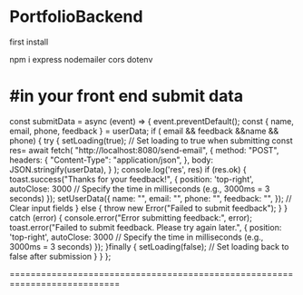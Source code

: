 # PortfolioBackend
first install

npm i express nodemailer cors dotenv

#in your front end submit data 
==================================================================
 const submitData = async (event) => {
    event.preventDefault();
    const { name, email, phone, feedback } = userData;
    if ( email  && feedback &&name && phone) {
      try {
        setLoading(true); // Set loading to true when submitting
        const res= await fetch(
          "http://localhost:8080/send-email",
          {
            method: "POST",
            headers: {
              "Content-Type": "application/json",
            },
            body: JSON.stringify(userData),
          }
        );
        console.log('res', res)
        if (res.ok) {
          toast.success("Thanks for your feedback!", {
            position: 'top-right',
            autoClose: 3000 // Specify the time in milliseconds (e.g., 3000ms = 3 seconds)
          });
          setUserData({
            name: "",
            email: "",
            phone: "",
            feedback: "",
          }); // Clear input fields
        } else {
          throw new Error("Failed to submit feedback");
        }
      } catch (error) {
        console.error("Error submitting feedback:", error);
        toast.error("Failed to submit feedback. Please try again later.", {
          position: 'top-right',
          autoClose: 3000 // Specify the time in milliseconds (e.g., 3000ms = 3 seconds)
        });
      }finally {
        setLoading(false); // Set loading back to false after submission
      }
    }
  };

  ===========================================================================
